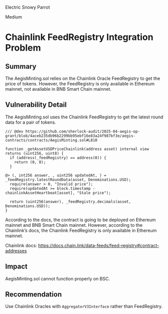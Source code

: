 Electric Snowy Parrot

Medium

# Chainlink FeedRegistry Integration Problem

## Summary

The AegisMinting.sol relies on the Chainlink Oracle FeedRegistry to get the price of tokens. However, the FeedRegistry is only available in Ethereum mainnet, not available in BNB Smart Chain mainnet.

## Vulnerability Detail

The AegisMinting.sol uses the Chainlink FeedRegistry to get the latest round data for a pair of tokens.

```solidity
/// @dev https://github.com/sherlock-audit/2025-04-aegis-op-grant/blob/4aceb235db96b2299bb95ebf16e83a24f987bf3e/aegis-contracts/contracts/AegisMinting.sol#L810

function _getAssetUSDPriceChainlink(address asset) internal view returns (uint256, uint8) {
  if (address(_feedRegistry) == address(0)) {
    return (0, 0);
  }

@> (, int256 answer, , uint256 updatedAt, ) = _feedRegistry.latestRoundData(asset, Denominations.USD);
  require(answer > 0, "Invalid price");
  require(updatedAt >= block.timestamp - chainlinkAssetHeartbeat[asset], "Stale price");

  return (uint256(answer), _feedRegistry.decimals(asset, Denominations.USD));
}
```

According to the docs, the contract is going to be deployed on Ethereum mainnet and BNB Smart Chain mainnet. However, according to the Chainlink’s docs,  the Chainlink FeedRegistry is only available in Ethereum mainnet.

Chainlink docs: https://docs.chain.link/data-feeds/feed-registry#contract-addresses

## Impact

AegisMinting.sol cannot function properly on BSC.

## Recommendation

Use Chainlink Oracles with `AggregatorV3Interface` rather than FeedRegistry.
